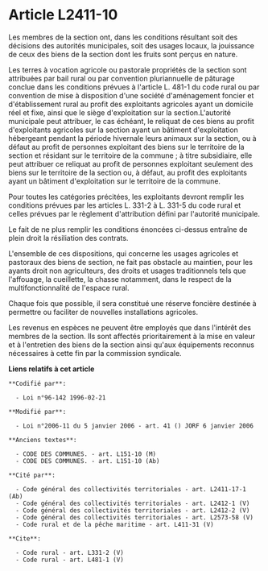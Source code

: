 # Article L2411-10

Les membres de la section ont, dans les conditions résultant soit des décisions des autorités municipales, soit des usages
locaux, la jouissance de ceux des biens de la section dont les fruits sont perçus en nature. 

Les terres à vocation agricole ou pastorale propriétés de la section sont attribuées par bail rural ou par convention
pluriannuelle de pâturage conclue dans les conditions prévues à l'article L. 481-1 du code rural ou par convention de mise à
disposition d'une société d'aménagement foncier et d'établissement rural au profit des exploitants agricoles ayant un
domicile réel et fixe, ainsi que le siège d'exploitation sur la section.L'autorité municipale peut attribuer, le cas échéant,
le reliquat de ces biens au profit d'exploitants agricoles sur la section ayant un bâtiment d'exploitation hébergeant pendant
la période hivernale leurs animaux sur la section, ou à défaut au profit de personnes exploitant des biens sur le territoire
de la section et résidant sur le territoire de la commune ; à titre subsidiaire, elle peut attribuer ce reliquat au profit de
personnes exploitant seulement des biens sur le territoire de la section ou, à défaut, au profit des exploitants ayant un
bâtiment d'exploitation sur le territoire de la commune. 

Pour toutes les catégories précitées, les exploitants devront remplir les conditions prévues par les articles L. 331-2 à L.
331-5 du code rural et celles prévues par le règlement d'attribution défini par l'autorité municipale. 

Le fait de ne plus remplir les conditions énoncées ci-dessus entraîne de plein droit la résiliation des contrats.

L'ensemble de ces dispositions, qui concerne les usages agricoles et pastoraux des biens de section, ne fait pas obstacle au
maintien, pour les ayants droit non agriculteurs, des droits et usages traditionnels tels que l'affouage, la cueillette, la
chasse notamment, dans le respect de la multifonctionnalité de l'espace rural. 

Chaque fois que possible, il sera constitué une réserve foncière destinée à permettre ou faciliter de nouvelles installations
agricoles. 

Les revenus en espèces ne peuvent être employés que dans l'intérêt des membres de la section. Ils sont affectés
prioritairement à la mise en valeur et à l'entretien des biens de la section ainsi qu'aux équipements reconnus nécessaires à
cette fin par la commission syndicale.

**Liens relatifs à cet article**

	**Codifié par**:

	  - Loi n°96-142 1996-02-21

	**Modifié par**:

	  - Loi n°2006-11 du 5 janvier 2006 - art. 41 () JORF 6 janvier 2006

	**Anciens textes**:

	  - CODE DES COMMUNES. - art. L151-10 (M)
	  - CODE DES COMMUNES. - art. L151-10 (Ab)

	**Cité par**:

	  - Code général des collectivités territoriales - art. L2411-17-1 (Ab)
	  - Code général des collectivités territoriales - art. L2412-1 (V)
	  - Code général des collectivités territoriales - art. L2412-2 (V)
	  - Code général des collectivités territoriales - art. L2573-58 (V)
	  - Code rural et de la pêche maritime - art. L411-31 (V)

	**Cite**:

	  - Code rural - art. L331-2 (V)
	  - Code rural - art. L481-1 (V)
